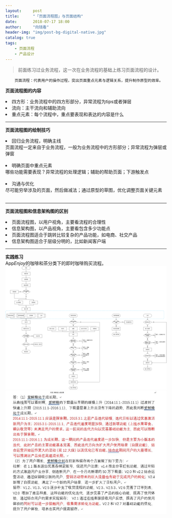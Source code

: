 ```yaml
---
layout:     post
title:      "「页面流程图」与页面结构"
date:       2018-07-17 18:00 
author:     "向钱看"
header-img: "img/post-bg-digital-native.jpg"
catalog: true
tags:
    - 页面流程
    - 产品设计
---
```


> 前面练习过业务流程，这一次在业务流程的基础上练习页面流程的设计。
```
    页面流程：代表用户的操作过程，突出页面重点元素与逻辑关系，提升制作原型的效率。
```
**页面流程图的内容**
<br><li>四方形：业务流程中的四方形部分，异常流程为tips或者弹层</li>
    <li>流向：主干流向和辅助流向</li>
    <li>重点元素：每个流程中，重点要表现和表达的内容是什么</li>
    
---

**页面流程图的绘制技巧**
<br><li>回归业务流程，明确主线</li>
        页面流程一定来自于业务流程，一般为业务流程中的方形部分；异常流程为弹层或弹窗
        <br>
        <br>
    <li>明确页面中重点元素</li>
        哪些功能需要表现？异常流程的处理逻辑；辅助的帮助页面；下游触发点
        <br>
        <br>
    <li>沟通与优化</li>
        尽可能穷举涉及的页面，然后做减法；通过原型的草图，优化调整页面关键元素
        <br>
        <br>

    
---
**页面流程图和信息架构图的区别**
<br><li>页面流程图，以用户视角，主要看流程的合理性</li>
    <li>信息架构图，以产品视角，主要看包含多少功能点</li>
    <li>页面流程图适合于跳转比较复杂的产品功能，如电商、社交产品</li>
    <li>信息架构图适合于层级分明的，比如新闻客户端</li>
 
---
**实践练习**
<br>App*Enjoy*的咖啡和茶分类下的即时咖啡购买流程。
![](/img/in-post/enjoy.png)
![](/img/in-post/aixianfengqa.png)
